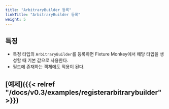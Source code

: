 ```yaml
---
title: "ArbitraryBuilder 등록"
linkTitle: "ArbitraryBuilder 등록"
weight: 5
---
```


## 특징
- 특정 타입의 `ArbitraryBuilder`를 등록하면 Fixture Monkey에서 해당 타입을 생성할 때 기본 값으로 사용한다. 
- 필드에 존재하는 객체에도 적용이 된다.

## [예제]({{< relref "/docs/v0.3/examples/registerarbitrarybuilder" >}})
